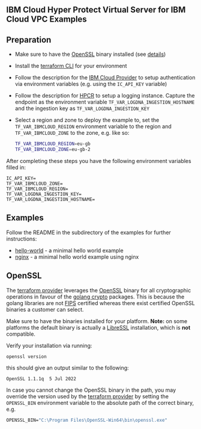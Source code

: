## IBM Cloud Hyper Protect Virtual Server for IBM Cloud VPC Examples

## Preparation

- Make sure to have the [OpenSSL](https://www.openssl.org/) binary installed (see [details](#openssl))
- Install the [terraform CLI](https://learn.hashicorp.com/tutorials/terraform/install-cli) for your environment
- Follow the description for the [IBM Cloud Provider](https://registry.terraform.io/providers/IBM-Cloud/ibm/latest/docs#authentication) to setup authentication via environment variables (e.g. using the `IC_API_KEY` variable)
- Follow the description for [HPCR](https://cloud.ibm.com/docs/vpc?topic=vpc-about-se#hpcr_setup_logging) to setup a logging instance. Capture the endpoint as the environment variable `TF_VAR_LOGDNA_INGESTION_HOSTNAME` and the ingestion key as `TF_VAR_LOGDNA_INGESTION_KEY`
- Select a region and zone to deploy the example to, set the `TF_VAR_IBMCLOUD_REGION` environment variable to the region and `TF_VAR_IBMCLOUD_ZONE` to the zone, e.g. like so:

  ```bash
  TF_VAR_IBMCLOUD_REGION=eu-gb
  TF_VAR_IBMCLOUD_ZONE=eu-gb-2
  ```

After completing these steps you have the following environment variables filled in:

```text
IC_API_KEY=
TF_VAR_IBMCLOUD_ZONE=
TF_VAR_IBMCLOUD_REGION=
TF_VAR_LOGDNA_INGESTION_KEY=
TF_VAR_LOGDNA_INGESTION_HOSTNAME=
```

## Examples

Follow the README in the subdirectory of the examples for further instructions:

- [hello-world](hello-world/README.md) - a minimal hello world example
- [nginx](nginx-hello/README.md) - a minimal hello world example using nginx
  

## OpenSSL

The [terraform provider](https://registry.terraform.io/providers/ibm-hyper-protect/hpcr/) leverages the [OpenSSL](https://www.openssl.org/) binary for all cryptographic operations in favour of the [golang crypto](https://pkg.go.dev/crypto) packages. This is because the golang libraries are not [FIPS](https://en.wikipedia.org/wiki/FIPS_140-2) certified whereas there exist certified OpenSSL binaries a customer can select. 

Make sure to have the binaries installed for your platform. **Note:** on some platforms the default binary is actually a [LibreSSL](https://www.libressl.org/) installation, which is **not** compatible.

Verify your installation via running:

```bash
openssl version
```

this should give an output similar to the following:

```text
OpenSSL 1.1.1q  5 Jul 2022
```

In case you cannot change the OpenSSL binary in the path, you may override the version used by the [terraform provider](https://registry.terraform.io/providers/ibm-hyper-protect/hpcr/) by setting the `OPENSSL_BIN` environment variable to the absolute path of the correct binary, e.g. 

```cmd
OPENSSL_BIN="C:\Program Files\OpenSSL-Win64\bin\openssl.exe"
```

